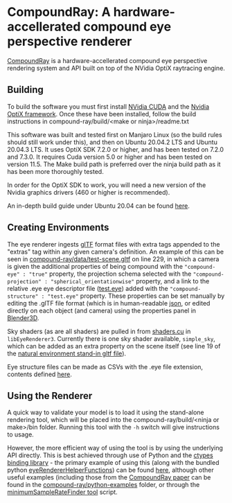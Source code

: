 # CompoundRay: A hardware-accellerated compound eye perspective renderer

[CompoundRay](https://www.biorxiv.org/content/10.1101/2021.09.20.461066v1) is a hardware-accellerated compound eye perspective rendering system and API built on top of the NVidia OptiX raytracing engine.


## Building
To build the software you must first install [NVidia CUDA](https://docs.nvidia.com/cuda/cuda-quick-start-guide/index.html) and
the [Nvidia OptiX framework](https://developer.nvidia.com/designworks/optix/download). Once these have been installed, follow the
build instructions in compound-ray/build/&lt;make or ninja&gt;/readme.txt

This software was built and tested first on Manjaro Linux (so the build rules should still work under this), and then on Ubuntu 20.04.2 LTS and Ubuntu 20.04.3 LTS.
It uses OptiX SDK 7.2.0 or higher, and has been tested on 7.2.0 and 7.3.0. It requires Cuda version 5.0 or higher and has been tested on version 11.5. The Make build path is preferred over the ninja build path as it has been more thoroughly tested.

In order for the OptiX SDK to work, you will need a new version of the Nvidia graphics drivers (460 or higher is recommended).

An in-depth build guide under Ubuntu 20.04 can be found [here](docs/indepth-install-notes.md).

## Creating Environments
The eye renderer ingests [glTF](https://github.com/KhronosGroup/glTF) format files with extra tags appended to the "extras" tag
within any given camera's definition. An example of this can be seen in [compound-ray/data/test-scene.gltf](https://github.com/BrainsOnBoard/compound-ray/blob/master/data/test-scene/test-scene.gltf#L229)
on line 229, in which a camera is given the additional properties of being compound with the `"compound-eye" : "true"` property,
the projection schema selected with the `"compound-projection" : "spherical_orientationwise"` property, and a link to the relative 
.eye eye descriptor file ([test.eye](https://github.com/BrainsOnBoard/compound-ray/blob/master/data/test-scene/test.eye)) added with the
`"compound-structure" : "test.eye"` property. These properties can be set manually by editing the .glTF file format (which is in 
human-readable [json](https://docs.fileformat.com/web/json/), or edited directly on each object (and camera) using the properties
panel in [Blender3D](https://www.blender.org/).

Sky shaders (as are all shaders) are pulled in from [shaders.cu](https://github.com/BrainsOnBoard/compound-ray/blob/master/libEyeRenderer3/shaders.cu) in `libEyeRenderer3`. Currently there is one sky shader available, 
`simple_sky`, which can be added as an extra property on the scene itself (see line 19 of the [natural environment stand-in gltf file](https://github.com/BrainsOnBoard/compound-ray/blob/master/data/natural-standin-sky.gltf)).

Eye structure files can be made as CSVs with the .eye file extension, contents defined [here](https://github.com/BrainsOnBoard/compound-ray/blob/master/data/eyes/eye-specification.txt).

## Using the Renderer
A quick way to validate your model is to load it using the stand-alone rendering tool, which will be placed into the compound-ray/build/&lt;ninja or make&gt;/bin folder.
Running this tool with the `-h` switch will give instructions to usage.

However, the more efficient way of using the tool is by using the underlying API directly. This is best achieved through use of 
Python and the [ctypes binding library](https://docs.python.org/3/library/ctypes.html) - the primary example of using this (along
with the bundled python [eyeRendererHelperFunctions](https://github.com/BrainsOnBoard/compound-ray/blob/master/python-examples/eyeRendererHelperFunctions.py))
can be found [here](https://github.com/BrainsOnBoard/compound-ray/blob/master/python-examples/primary-example.py), although other useful
examples (including those from the [CompoundRay paper](https://www.biorxiv.org/content/10.1101/2021.09.20.461066v1) can be found in the [compound-ray/python-examples](https://github.com/BrainsOnBoard/compound-ray/tree/master/python-examples)
folder, or through the [minimumSampleRateFinder tool](https://github.com/BrainsOnBoard/compound-ray/blob/master/data/tools/minimumSampleRateFinder.py)
script.
